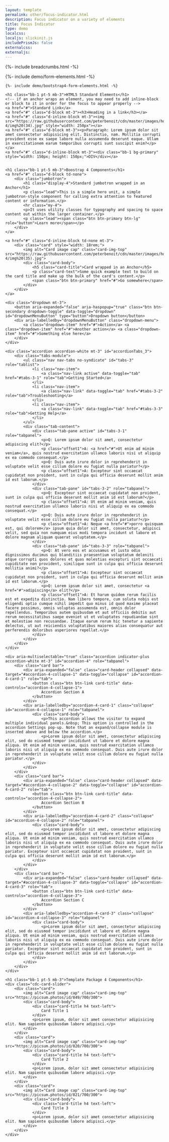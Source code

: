```yaml
---
layout: template
permalink: other/focus-indicator.html
description: Focus indicator on a variety of elements
title: Focus Indicator
type: demo
localcss: 
localjs: slickinit.js
includePrismJs: false
externalcss: 
externaljs: 
---
```


<style>
	.btn-primary:focus, .btn-primary.focus,
	.btn-secondary:focus, .btn-secondary.focus,
	.btn-tertiary:focus, .btn-tertiary.focus,
	.btn-quaternary:focus, .btn-quaternary.focus,
	.btn-success:focus, .btn-success.focus,
	.btn-danger:focus, .btn-danger.focus,
	.btn-warning:focus, .btn-warning.focus,
	.btn-info:focus, .btn-info.focus,
	.btn-light:focus, .btn-light.focus,
	.btn-dark:focus, .btn-d.focus,
	.btn:focus, .btn.focus,
	.btn-primary:not(:disabled):not(.disabled):active:focus, .btn-primary:not(:disabled):not(.disabled).active:focus, .show > .btn-primary.dropdown-toggle:focus,
	.btn-secondary:not(:disabled):not(.disabled):active:focus, .btn-secondary:not(:disabled):not(.disabled).active:focus, .show > .btn-secondary.dropdown-toggle:focus,
	.btn-tertiary:not(:disabled):not(.disabled):active:focus, .btn-tertiary:not(:disabled):not(.disabled).active:focus, .show > .btn-tertiary.dropdown-toggle:focus,
	.btn-quaternary:not(:disabled):not(.disabled):active:focus, .btn-quaternary:not(:disabled):not(.disabled).active:focus, .show > .btn-quaternary.dropdown-toggle:focus,
	:focus,
	.form-control:focus {
		outline: 0;
		box-shadow: 0 0 0 0.2rem rgba(255, 102, 1, 0.5);
	}

	.btn-primary:not(:disabled):not(.disabled):active, 
	.btn-primary:not(:disabled):not(.disabled).active, 
	.show > .btn-primary.dropdown-toggle {
		background-color: #005eaa;
	}	

	.btn-secondary:not(:disabled):not(.disabled):active, 
	.btn-secondary:not(:disabled):not(.disabled).active, 
	.show > .btn-secondary.dropdown-toggle {
		background-color: #88c3ea;
	}

	.btn-tertiary:not(:disabled):not(.disabled):active, 
	.btn-tertiary:not(:disabled):not(.disabled).active, 
	.show > .btn-tertiary.dropdown-toggle {
		background-color: #c0e9ff;
	}

	.btn-quaternary:not(:disabled):not(.disabled):active, 
	.btn-quaternary:not(:disabled):not(.disabled).active, 
	.show > .btn-quaternary.dropdown-toggle {
		background-color: #edf9ff;
	}

	.btn-primary.dropdown-toggle + .dropdown-menu > .dropdown-item.active, 
	.btn-primary.dropdown-toggle + .dropdown-menu > .dropdown-item:active {
		background-color: #005eaa;
	}		

	.btn-secondary.dropdown-toggle + .dropdown-menu > .dropdown-item.active, 
	.btn-secondary.dropdown-toggle + .dropdown-menu > .dropdown-item:active {
		background-color: #88c3ea;
	}

	.btn-tertiary.dropdown-toggle + .dropdown-menu > .dropdown-item.active, 
	.btn-tertiary.dropdown-toggle + .dropdown-menu > .dropdown-item:active {
		background-color: #c0e9ff;
	}

	.btn-quaternary.dropdown-toggle + .dropdown-menu > .dropdown-item.active, 
	.btn-quaternary.dropdown-toggle + .dropdown-menu > .dropdown-item:active {
		background-color: #edf9ff;
	}	
</style>

{%- include breadcrumbs.html -%}

<div class="container mb-5">
	{%- include demo/form-elements.html -%}

	{%- include demo/bootstrap4-form-elements.html -%}

	<h1 class="bb-1 pt-5 mb-3">HTML5 Standard Elements</h1>
	<!-- if an anchor wraps an element, you may need to add inline-block or block to it in order for the focus to appear properly -->
	<a href="#">Standard Link</a>
	<a href="#" class="d-block mt-3"><h3>Heading in a link</h3></a>
	<a href="#" class="d-inline-block mt-3"><img src="https://raw.githubusercontent.com/peterbenoit/cdn/master/images/horizontal/city/col-4/img%20(34).jpg" style="width: 250px"></a>
	<a href="#" class="d-block mt-3"><p>Paragraph: Lorem ipsum dolor sit amet consectetur adipisicing elit. Distinctio, nam. Mollitia corrupti provident esse ex saepe labore nulla assumenda deserunt eaque. Ullam in exercitationem earum temporibus corrupti sunt suscipit enim?</p></a>
	<a href="#" class="d-inline-block mt-3"><div class="bb-1 bg-primary" style="width: 150px; height: 150px;">DIV</div></a>


	<h1 class="bb-1 pt-5 mb-3">Boostrap 4 Components</h1>
	<a href="#" class="d-block td-none">
		<div class="jumbotron">
			<h1 class="display-4">Standard jumbotron wrapped in an Anchor</h1>
			<p class="lead">This is a simple hero unit, a simple jumbotron-style component for calling extra attention to featured content or information.</p>
			<hr class="my-4">
			<p>It uses utility classes for typography and spacing to space content out within the larger container.</p>
			<p class="lead"><span class="btn btn-primary btn-lg" role="button">Learn more</span></p>
		</div>
	</a>

	<a href="#" class="d-inline-block td-none mt-3">
		<div class="card" style="width: 18rem;">
			<img alt="Card image cap" class="card-img-top" src="https://raw.githubusercontent.com/peterbenoit/cdn/master/images/horizontal/city/col-4/img%20(35).jpg">
			<div class="card-body">
				<h5 class="card-title">Card wrapped in an Anchor</h5>
				<p class="card-text">Some quick example text to build on the card title and make up the bulk of the card's content.</p>
				<span class="btn btn-primary" href="#">Go somewhere</span>
			</div>
		</div>
	</a>

	<div class="dropdown mt-3">
		<button aria-expanded="false" aria-haspopup="true" class="btn btn-secondary dropdown-toggle" data-toggle="dropdown" id="dropdownMenuButton" type="button">Dropdown button</button>
		<div aria-labelledby="dropdownMenuButton" class="dropdown-menu">
			<a class="dropdown-item" href="#">Action</a> <a class="dropdown-item" href="#">Another action</a> <a class="dropdown-item" href="#">Something else here</a>
		</div>
	</div>
	
	<div class="accordion accordion-white mt-3" id="accordionTabs_3">
		<div class="tabs-module">
			<ul class="nav nav-tabs no-syndicate" id="tabs-3" role="tablist">
				<li class="nav-item">
					<a class="nav-link active" data-toggle="tab" href="#tabs-3-1" role="tab">Getting Started</a>
				</li>
				<li class="nav-item">
					<a class="nav-link" data-toggle="tab" href="#tabs-3-2" role="tab">Troubleshooting</a>
				</li>
				<li class="nav-item">
					<a class="nav-link" data-toggle="tab" href="#tabs-3-3" role="tab">Getting Help</a>
				</li>
			</ul>
			<div class="tab-content">
				<div class="tab-pane active" id="tabs-3-1" role="tabpanel">
					<p>Q: Lorem ipsum dolor sit amet, consectetur adipiscing elit?</p>
					<p class="offset1">A: <a href="#">Ut enim ad minim veniam</a>, quis nostrud exercitation ullamco laboris nisi ut aliquip ex ea commodo consequat.</p>
					<p>Q: Duis aute irure dolor in reprehenderit in voluptate velit esse cillum dolore eu fugiat nulla pariatur?</p>
					<p class="offset1">A: Excepteur sint occaecat cupidatat non proident, sunt in culpa qui officia deserunt mollit anim id est laborum.</p>
				</div>
				<div class="tab-pane" id="tabs-3-2" role="tabpanel">
					<p>Q: Excepteur sint occaecat cupidatat non proident, sunt in culpa qui officia deserunt mollit anim id est laborum?</p>
					<p class="offset1">A: Ut enim ad minim veniam, quis nostrud exercitation ullamco laboris nisi ut aliquip ex ea commodo consequat.</p>
					<p>Q: Duis aute irure dolor in reprehenderit in voluptate velit esse cillum dolore eu fugiat nulla pariatur?</p>
					<p class="offset1">A: Neque <a href="#">porro quisquam est, qui dolorem</a> ipsum quia dolor sit amet, consectetur, adipisci velit, sed quia non numquam eius modi tempora incidunt ut labore et dolore magnam aliquam quaerat voluptatem.</p>
				</div>
				<div class="tab-pane" id="tabs-3-3" role="tabpanel">
					<p>Q: At vero eos et accusamus et iusto odio dignissimos ducimus qui blanditiis praesentium voluptatum deleniti atque corrupti quos dolores et quas molestias excepturi sint occaecati cupiditate non provident, similique sunt in culpa qui officia deserunt mollitia animi?</p>
					<p class="offset1">A: Excepteur sint occaecat cupidatat non proident, sunt in culpa qui officia deserunt mollit anim id est laborum.</p>
					<p>Q: Lorem ipsum dolor sit amet, consectetur <a href="#">adipiscing</a> elit?</p>
					<p class="offset1">A: Et harum quidem rerum facilis est et expedita distinctio. Nam libero tempore, cum soluta nobis est eligendi optio cumque nihil impedit quo minus id quod maxime placeat facere possimus, omnis voluptas assumenda est, omnis dolor repellendus. Temporibus autem quibusdam et aut officiis debitis aut rerum necessitatibus saepe eveniet ut et voluptates repudiandae sint et molestiae non recusandae. Itaque earum rerum hic tenetur a sapiente delectus, ut aut reiciendis voluptatibus maiores alias consequatur aut perferendis doloribus asperiores repellat.</p>
				</div>
			</div>
		</div>
	</div>

	<div aria-multiselectable="true" class="accordion indicator-plus accordion-white mt-3" id="accordion-4" role="tabpanel">
		<div class="card bar">
			<div aria-expanded="false" class="card-header collapsed" data-target="#accordion-4-collapse-1" data-toggle="collapse" id="accordion-4-card-1" role="tab">
				<button class="btn btn-link card-title" data-controls="accordion-4-collapse-1">
					Accordion Section A
				</button>				
			</div>
			<div aria-labelledby="accordion-4-card-1" class="collapse" id="accordion-4-collapse-1" role="tabpanel">
				<div class="card-body">
					<p>This accordion allows the visitor to expand multiple individual panels.&nbsp; This option is controlled in the accordion Settings pop-up. Note that an expand/collapse module is inserted above and below the accordion.</p>
					<p>Lorem ipsum dolor sit amet, consectetur adipiscing elit, sed do eiusmod tempor incididunt ut labore et dolore magna aliqua. Ut enim ad minim veniam, quis nostrud exercitation ullamco laboris nisi ut aliquip ex ea commodo consequat. Duis aute irure dolor in reprehenderit in voluptate velit esse cillum dolore eu fugiat nulla pariatur.</p>
				</div>
			</div>
		</div>
		<div class="card bar">
			<div aria-expanded="false" class="card-header collapsed" data-target="#accordion-4-collapse-2" data-toggle="collapse" id="accordion-4-card-2" role="tab">
				<button class="btn btn-link card-title" data-controls="accordion-4-collapse-2">
					Accordion Section B
				</button>				
			</div>
			<div aria-labelledby="accordion-4-card-2" class="collapse" id="accordion-4-collapse-2" role="tabpanel">
				<div class="card-body">
					<p>Lorem ipsum dolor sit amet, consectetur adipiscing elit, sed do eiusmod tempor incididunt ut labore et dolore magna aliqua. Ut enim ad minim veniam, quis nostrud exercitation ullamco laboris nisi ut aliquip ex ea commodo consequat. Duis aute irure dolor in reprehenderit in voluptate velit esse cillum dolore eu fugiat nulla pariatur. Excepteur sint occaecat cupidatat non proident, sunt in culpa qui officia deserunt mollit anim id est laborum.</p>
				</div>
			</div>
		</div>
		<div class="card bar">
			<div aria-expanded="false" class="card-header collapsed" data-target="#accordion-4-collapse-3" data-toggle="collapse" id="accordion-4-card-3" role="tab">
				<button class="btn btn-link card-title" data-controls="accordion-4-collapse-3">
					Accordion Section C
				</button>				
			</div>
			<div aria-labelledby="accordion-4-card-3" class="collapse" id="accordion-4-collapse-3" role="tabpanel">
				<div class="card-body">
					<p>Lorem ipsum dolor sit amet, consectetur adipiscing elit, sed do eiusmod tempor incididunt ut labore et dolore magna aliqua. Ut enim ad minim veniam, quis nostrud exercitation ullamco laboris nisi ut aliquip ex ea commodo consequat. Duis aute irure dolor in reprehenderit in voluptate velit esse cillum dolore eu fugiat nulla pariatur. Excepteur sint occaecat cupidatat non proident, sunt in culpa qui officia deserunt mollit anim id est laborum.</p>
				</div>
			</div>
		</div>
	</div>	

	<h1 class="bb-1 pt-5 mb-3">Template Package 4 Components</h1>
	<div class="cdc-card-slider">
		<div class="card">
			<img alt="Card image cap" class="card-img-top" src="https://picsum.photos/id/849/700/300">
			<div class="card-body">
				<div class="card-title h4 text-left">
					Card Title 1
				</div>
				<p>Lorem ipsum, dolor sit amet consectetur adipisicing elit. Nam sapiente quibusdam labore adipisci.</p>
			</div>
		</div>
		<div class="card">
			<img alt="Card image cap" class="card-img-top" src="https://picsum.photos/id/820/700/300">
			<div class="card-body">
				<div class="card-title h4 text-left">
					Card Title 2
				</div>
				<p>Lorem ipsum, dolor sit amet consectetur adipisicing elit. Nam sapiente quibusdam labore adipisci.</p>
			</div>
		</div>
		<div class="card">
			<img alt="Card image cap" class="card-img-top" src="https://picsum.photos/id/821/700/300">
			<div class="card-body">
				<div class="card-title h4 text-left">
					Card Title 3
				</div>
				<p>Lorem ipsum, dolor sit amet consectetur adipisicing elit. Nam sapiente quibusdam labore adipisci.</p>
			</div>
		</div>
	</div>
</div>

<script>
    window.addEventListener( 'DOMContentLoaded', function() {
        ( function( $ ) {

			$( 'a[href="#"]' ).on( 'click', function(e) {
				e.preventDefault();
			} );

			$( document ).on( 'keyup', function(e) {
				console.log( $(":focus") )
			} )

			slickInit( '.cdc-card-slider', {
				'sliderType': 'standard',
				'bodyClass': '',        
				'ariaLabel': '',
				'centerMode': false,
				'ariaLabelTarget': 'sliderLabel',
				'responsive': [ 
					{ 'breakpoint': 1200, 'settings': { 'slidesToShow': 1, 'slidesToScroll': 1 } },         
					{ 'breakpoint': 992, 'settings': { 'slidesToShow': 1, 'slidesToScroll': 1 } },
					{ 'breakpoint': 768, 'settings': { 'slidesToShow': 1, 'slidesToScroll': 1 } },          
					{ 'breakpoint': 576, 'settings': { 'slidesToShow': 1, 'slidesToScroll': 1 } },
					{ 'breakpoint': 0, 'settings': { 'slidesToShow': 1, 'slidesToScroll': 1, 'centerPadding': '20px' } }
				]
			} );
    
        } )( jQuery );
    } );
</script>
